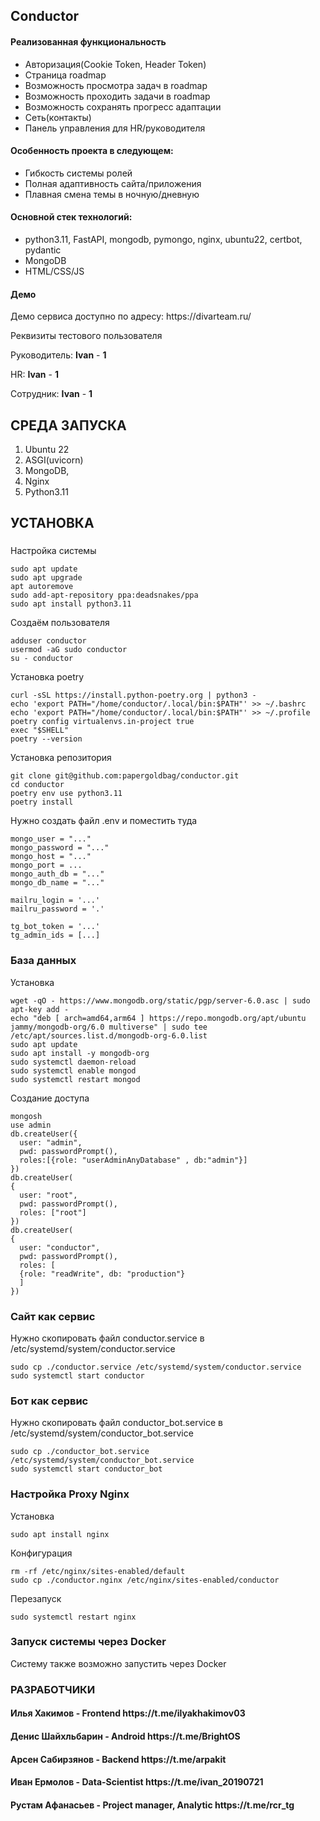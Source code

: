 <h2>Conductor</h2>

<h4>Реализованная функциональность</h4>
<ul>
    <li>Авторизация(Cookie Token, Header Token)</li>
    <li>Страница roadmap</li>
    <li>Возможность просмотра задач в roadmap</li>
    <li>Возможность проходить задачи в roadmap</li>
    <li>Возможность сохранять прогресс адаптации</li>
    <li>Сеть(контакты)</li>
    <li>Панель управления для HR/руководителя</li>
</ul>


<h4>Особенность проекта в следующем:</h4>
<ul>
    <li>Гибкость системы ролей</li>
    <li>Полная адаптивность сайта/приложения</li>
    <li>Плавная смена темы в ночную/дневную</li>  
</ul>


<h4>Основной стек технологий:</h4>
<ul>
    <li>python3.11, FastAPI, mongodb, pymongo, nginx, ubuntu22, certbot, pydantic</li>
	<li>MongoDB</li>
	<li>HTML/CSS/JS</li>
 </ul>


<h4>Демо</h4>
<p>Демо сервиса доступно по адресу: https://divarteam.ru/</p>
<p>Реквизиты тестового пользователя</p>
<p>Руководитель: <b>Ivan</b> - <b>1</b></p>
<p>HR: <b>Ivan</b> - <b>1</b></p>
<p>Сотрудник: <b>Ivan</b> - <b>1</b></p>


СРЕДА ЗАПУСКА
------------
1) Ubuntu 22
2) ASGI(uvicorn)
3) MongoDB,
4) Nginx
5) Python3.11


УСТАНОВКА
------------
###
Настройка системы
~~~
sudo apt update
sudo apt upgrade
apt autoremove
sudo add-apt-repository ppa:deadsnakes/ppa
sudo apt install python3.11
~~~
Создаём пользователя
~~~
adduser conductor
usermod -aG sudo conductor
su - conductor
~~~

Установка poetry
~~~
curl -sSL https://install.python-poetry.org | python3 -
echo 'export PATH="/home/conductor/.local/bin:$PATH"' >> ~/.bashrc
echo 'export PATH="/home/conductor/.local/bin:$PATH"' >> ~/.profile
poetry config virtualenvs.in-project true
exec "$SHELL"
poetry --version
~~~

Установка репозитория
~~~
git clone git@github.com:papergoldbag/conductor.git
cd conductor
poetry env use python3.11
poetry install
~~~

Нужно создать файл .env и поместить туда
~~~
mongo_user = "..."
mongo_password = "..."
mongo_host = "..."
mongo_port = ...
mongo_auth_db = "..."
mongo_db_name = "..."

mailru_login = '...'
mailru_password = '.'

tg_bot_token = '...'
tg_admin_ids = [...]
~~~


### База данных
Установка
~~~
wget -qO - https://www.mongodb.org/static/pgp/server-6.0.asc | sudo apt-key add -
echo "deb [ arch=amd64,arm64 ] https://repo.mongodb.org/apt/ubuntu jammy/mongodb-org/6.0 multiverse" | sudo tee /etc/apt/sources.list.d/mongodb-org-6.0.list
sudo apt update
sudo apt install -y mongodb-org
sudo systemctl daemon-reload
sudo systemctl enable mongod
sudo systemctl restart mongod
~~~

Создание доступа
~~~
mongosh
use admin
db.createUser({
  user: "admin",
  pwd: passwordPrompt(),
  roles:[{role: "userAdminAnyDatabase" , db:"admin"}]
})
db.createUser(
{
  user: "root",
  pwd: passwordPrompt(),
  roles: ["root"]
})
db.createUser(
{
  user: "conductor",
  pwd: passwordPrompt(),
  roles: [
  {role: "readWrite", db: "production"}
  ]
})
~~~


### Сайт как сервис
Нужно скопировать файл conductor.service в /etc/systemd/system/conductor.service
~~~
sudo cp ./conductor.service /etc/systemd/system/conductor.service
sudo systemctl start conductor
~~~


### Бот как сервис
Нужно скопировать файл conductor_bot.service в /etc/systemd/system/conductor_bot.service
~~~
sudo cp ./conductor_bot.service /etc/systemd/system/conductor_bot.service
sudo systemctl start conductor_bot
~~~


### Настройка Proxy Nginx
Установка
~~~
sudo apt install nginx
~~~
Конфигурация
~~~
rm -rf /etc/nginx/sites-enabled/default
sudo cp ./conductor.nginx /etc/nginx/sites-enabled/conductor
~~~
Перезапуск
~~~
sudo systemctl restart nginx
~~~


### Запуск системы через Docker
Систему также возможно запустить через Docker


### РАЗРАБОТЧИКИ
<h4>Илья Хакимов - Frontend https://t.me/ilyakhakimov03 </h4>
<h4>Денис Шайхльбарин - Android https://t.me/BrightOS </h4>
<h4>Арсен Сабирзянов - Backend https://t.me/arpakit </h4>
<h4>Иван Ермолов - Data-Scientist https://t.me/ivan_20190721 </h4>
<h4>Рустам Афанасьев - Project manager, Analytic https://t.me/rcr_tg </h4>
